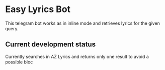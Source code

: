 # Easy Lyrics Bot
This telegram bot works as in inline mode and retrieves lyrics for the given query.

## Current development status
Currently searches in AZ Lyrics and returns only one result to avoid a possible bloc
